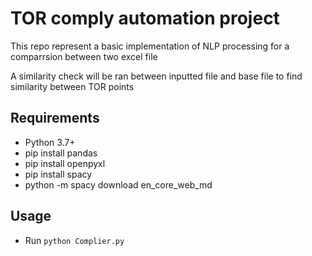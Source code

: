 # **TOR comply automation project**

This repo represent a basic implementation of NLP processing for a comparrsion between two excel file

A similarity check will be ran between inputted file and base file to find similarity between TOR points

## Requirements

- Python 3.7+
- pip install pandas
- pip install openpyxl
- pip install spacy
- python -m spacy download en_core_web_md

## Usage

- Run `python Complier.py`
